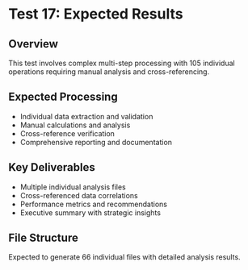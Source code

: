 # Test 17: Expected Results

## Overview
This test involves complex multi-step processing with 105 individual operations requiring manual analysis and cross-referencing.

## Expected Processing
- Individual data extraction and validation
- Manual calculations and analysis  
- Cross-reference verification
- Comprehensive reporting and documentation

## Key Deliverables  
- Multiple individual analysis files
- Cross-referenced data correlations
- Performance metrics and recommendations
- Executive summary with strategic insights

## File Structure
Expected to generate 66 individual files with detailed analysis results.
